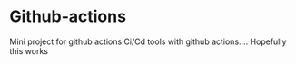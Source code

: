 # Github-actions
Mini project for github actions Ci/Cd tools with github actions.... Hopefully this works
